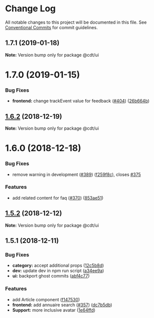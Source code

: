 # Change Log

All notable changes to this project will be documented in this file.
See [Conventional Commits](https://conventionalcommits.org) for commit guidelines.

## 1.7.1 (2019-01-18)

**Note:** Version bump only for package @cdt/ui





# 1.7.0 (2019-01-15)


### Bug Fixes

* **frontend:** change trackEvent value for feedback ([#404](https://github.com/SocialGouv/code-du-travail-ui/issues/404)) ([26b664b](https://github.com/SocialGouv/code-du-travail-ui/commit/26b664b))





## [1.6.2](https://github.com/SocialGouv/code-du-travail-ui/compare/v1.6.1...v1.6.2) (2018-12-19)

**Note:** Version bump only for package @cdt/ui





# 1.6.0 (2018-12-18)


### Bug Fixes

* remove warning in development ([#389](https://github.com/SocialGouv/code-du-travail-ui/issues/389)) ([f259f8c](https://github.com/SocialGouv/code-du-travail-ui/commit/f259f8c)), closes [#375](https://github.com/SocialGouv/code-du-travail-ui/issues/375)


### Features

* add related content for faq ([#370](https://github.com/SocialGouv/code-du-travail-ui/issues/370)) ([853ae51](https://github.com/SocialGouv/code-du-travail-ui/commit/853ae51))





## [1.5.2](https://github.com/SocialGouv/code-du-travail-ui/compare/v1.5.1...v1.5.2) (2018-12-12)

**Note:** Version bump only for package @cdt/ui





## 1.5.1 (2018-12-11)


### Bug Fixes

* **category:** accept additional props ([12c5b8d](https://github.com/SocialGouv/code-du-travail-ui/commit/12c5b8d))
* **dev:** update dev in npm run script ([a34ee9a](https://github.com/SocialGouv/code-du-travail-ui/commit/a34ee9a))
* **ui:** backport ghost commits ([abf4c77](https://github.com/SocialGouv/code-du-travail-ui/commit/abf4c77))


### Features

* add Article component ([f147530](https://github.com/SocialGouv/code-du-travail-ui/commit/f147530))
* **frontend:** add annuaire search ([#357](https://github.com/SocialGouv/code-du-travail-ui/issues/357)) ([dc7b5db](https://github.com/SocialGouv/code-du-travail-ui/commit/dc7b5db))
* **Support:** more inclusive avatar ([1e64ffd](https://github.com/SocialGouv/code-du-travail-ui/commit/1e64ffd))
